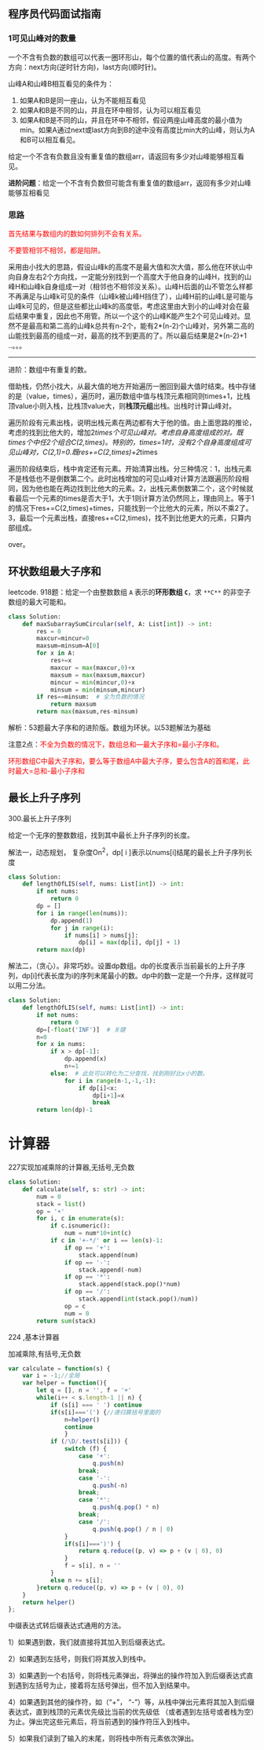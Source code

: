 ## 程序员代码面试指南

### 1可见山峰对的数量

​		一个不含有负数的数组可以代表一圈环形山，每个位置的值代表山的高度。有两个方向：next方向(逆时针方向)，last方向(顺时针)。

山峰A和山峰B相互看见的条件为：

1. 如果A和B是同一座山，认为不能相互看见
2. 如果A和B是不同的山，并且在环中相邻，认为可以相互看见
3. 如果A和B是不同的山，并且在环中不相邻，假设两座山峰高度的最小值为min。如果A通过next或last方向到B的途中没有高度比min大的山峰，则认为A和B可以相互看见。

给定一个不含有负数且没有重复值的数组arr，请返回有多少对山峰能够相互看见。

**进阶问题**：给定一个不含有负数但可能含有重复值的数组arr，返回有多少对山峰能够互相看见

### 思路

<font color='red'>首先结果与数组内的数如何排列不会有关系。</font>

<font color='red'>不要管相邻不相邻，都是陷阱。</font>

采用由小找大的思路，假设山峰k的高度不是最大值和次大值，那么他在环状山中向自身左右2个方向找，一定能分别找到一个高度大于他自身的山峰H，找到的山峰H和山峰k自身组成一对（相邻也不相邻没关系）。山峰H后面的山不管怎么样都不再满足与山峰k可见的条件（山峰k被山峰H挡住了），山峰H前的山峰L是可能与山峰k可见的，但是这些都比山峰k的高度低，考虑这里由大到小的山峰对会在最后结果中重复，因此也不用管。所以一个这个的山峰K能产生2个可见山峰对。显然不是最高和第二高的山峰k总共有n-2个，能有2*(n-2)个山峰对，另外第二高的山能找到最高的组成一对，最高的找不到更高的了。所以最后结果是2*(n-2)+1	..。。。

<hr>

进阶：数组中有重复的数。

借助栈，仍然小找大，从最大值的地方开始遍历一圈回到最大值时结束。栈中存储的是（value，times），遍历时，遍历数组中值与栈顶元素相同则times+1，比栈顶value小则入栈，比栈顶value大，则<b>栈顶元组</b>出栈。出栈时计算山峰对。

遍历阶段有元素出栈，说明出栈元素在两边都有大于他的值。由上面思路的推论，考虑的找到比他大的，增加2*times个可见山峰对。考虑自身高度组成的对。既times个中任2个组合C(2,times)。特别的，times=1时，没有2个自身高度组成可见山峰对，C(2,1)=0.既res+=C(2,times)+2*times

遍历阶段结束后，栈中肯定还有元素。开始清算出栈。分三种情况：1，出栈元素不是栈低也不是倒数第二个。此时出栈增加的可见山峰对计算方法跟遍历阶段相同，因为他也能在两边找到比他大的元素。2，出栈元素倒数第二个，这个时候就看最后一个元素的times是否大于1，大于1则计算方法仍然同上，理由同上。等于1的情况下res+=C(2,times)+times，只能找到一个比他大的元素，所以不乘2了。 3，最后一个元素出栈，直接res+=C(2,times)，找不到比他更大的元素，只算内部组成。

over。

## 环状数组最大子序和

leetcode. 918题：给定一个由整数数组 `A` 表示的**环形数组 `C`**，求 `**C**` 的非空子数组的最大可能和。

```python
class Solution:
    def maxSubarraySumCircular(self, A: List[int]) -> int:
        res = 0
        maxcur=mincur=0
        maxsum=minsum=A[0]
        for x in A:
            res+=x
            maxcur = max(maxcur,0)+x
            maxsum = max(maxsum,maxcur)
            mincur = min(mincur,0)+x
            minsum = min(minsum,mincur)
        if res==minsum:  # 全为负数的情况
            return maxsum
        return max(maxsum,res-minsum)

```

解析：53题最大子序和的进阶版。数组为环状。以53题解法为基础

注意2点：<font color='red'>不全为负数的情况下，数组总和—最大子序和=最小子序和。</font>

<font color='red'>环形数组C中最大子序和，要么等于数组A中最大子序，要么包含A的首和尾，此时最大=总和-最小子序和</font>

##  最长上升子序列

300.最长上升子序列

给定一个无序的整数数组，找到其中最长上升子序列的长度。

解法一，动态规划， 复杂度On<sup>2</sup>，dp[ i ]表示以nums[i]结尾的最长上升子序列长度

```python
class Solution:
    def lengthOfLIS(self, nums: List[int]) -> int:
        if not nums:
            return 0
        dp = []
        for i in range(len(nums)):
            dp.append(1)
            for j in range(i):
                if nums[i] > nums[j]:
                    dp[i] = max(dp[i], dp[j] + 1)
        return max(dp)

```

解法二，（贪心）。非常巧妙。设置dp数组。dp的长度表示当前最长的上升子序列，dp[i]代表长度为i的序列末尾最小的数。dp中的数一定是一个升序，这样就可以用二分法。

```python
class Solution:
    def lengthOfLIS(self, nums: List[int]) -> int:
        if not nums:
            return 0
        dp=[-float('INF')]  # 关键
        n=0
        for x in nums:
            if x > dp[-1]:
                dp.append(x)
                n+=1
            else:  # 此处可以转化为二分查找，找到刚好比x小的数。
                for i in range(n-1,-1,-1):
                    if dp[i]<x:
                        dp[i+1]=x
                        break
        return len(dp)-1
```

# 计算器

227实现加减乘除的计算器,无括号,无负数

```python
class Solution:
    def calculate(self, s: str) -> int:
        num = 0
        stack = list()
        op = '+'
        for i, c in enumerate(s):
            if c.isnumeric():
                num = num*10+int(c)
            if c in '+-*/' or i == len(s)-1:
                if op == '+':
                    stack.append(num)
                if op == '-':
                    stack.append(-num)
                if op == '*':
                    stack.append(stack.pop()*num)
                if op == '/':
                    stack.append(int(stack.pop()/num))
                op = c
                num = 0
        return sum(stack) 

```

224 ,基本计算器

加减乘除,有括号,无负数

```JavaScript
var calculate = function(s) {
    var i = -1;//全局
    var helper = function(){
        let q = [], n = '', f = '+'
        while(i++ < s.length-1 || n) {
            if (s[i] === ' ') continue
            if(s[i]==='(') {//递归算括号里面的
                n=helper()
                continue
                }
            if (/\D/.test(s[i])) {
                switch (f) {
                    case '+':
                        q.push(n) 
                    break;
                    case '-':
                        q.push(-n) 
                    break;  
                    case '*':
                        q.push(q.pop() * n) 
                    break;
                    case '/':
                        q.push(q.pop() / n | 0) 
                }
                if(s[i]===')') {
                    return q.reduce((p, v) => p + (v | 0), 0)
                }
                f = s[i], n = ''
            } 
            else n += s[i]; 
        }return q.reduce((p, v) => p + (v | 0), 0)
    }
    return helper()
};
```

中缀表达式转后缀表达式通用的方法。

1）如果遇到数，我们就直接将其加入到后缀表达式。

2）如果遇到左括号，则我们将其放入到栈中。

3）如果遇到一个右括号，则将栈元素弹出，将弹出的操作符加入到后缀表达式直到遇到左括号为止，接着将左括号弹出，但不加入到结果中。

4）如果遇到其他的操作符，如（“+”， “-”）等，从栈中弹出元素将其加入到后缀表达式，直到栈顶的元素优先级比当前的优先级低 （或者遇到左括号或者栈为空）为止。弹出完这些元素后，将当前遇到的操作符压入到栈中。

5）如果我们读到了输入的末尾，则将栈中所有元素依次弹出。

